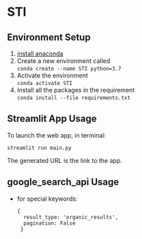 # STI

## Environment Setup
1. [install anaconda](https://medium.com/python4u/anaconda%E4%BB%8B%E7%B4%B9%E5%8F%8A%E5%AE%89%E8%A3%9D%E6%95%99%E5%AD%B8-f7dae6454ab6)
2. Create a new environment called  
`conda create --name STI python=3.7`
3. Activate the environment  
`conda activate STI`
4. Install all the packages in the requirement  
`conda install --file requirements.txt`

## Streamlit App Usage
To launch the web app, in terminal:
```
streamlit run main.py
```
The generated URL is the link to the app.

## google_search_api Usage
- for special keywords:
  ```
  {
    result_type: 'organic_results',
    pagination: False
   }
  ```